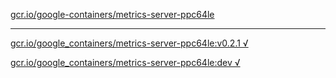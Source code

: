 [gcr.io/google-containers/metrics-server-ppc64le](https://hub.docker.com/r/sqeven/metrics-server-ppc64le/tags/) 

----
[gcr.io/google_containers/metrics-server-ppc64le:v0.2.1 √](https://hub.docker.com/r/sqeven/metrics-server-ppc64le/tags/)

[gcr.io/google_containers/metrics-server-ppc64le:dev √](https://hub.docker.com/r/sqeven/metrics-server-ppc64le/tags/)

